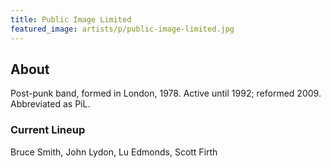 ```yaml
---
title: Public Image Limited
featured_image: artists/p/public-image-limited.jpg
---
```

## About

Post-punk band, formed in London, 1978. Active until 1992; reformed 2009. Abbreviated as PiL.

### Current Lineup

Bruce Smith, John Lydon, Lu Edmonds, Scott Firth

